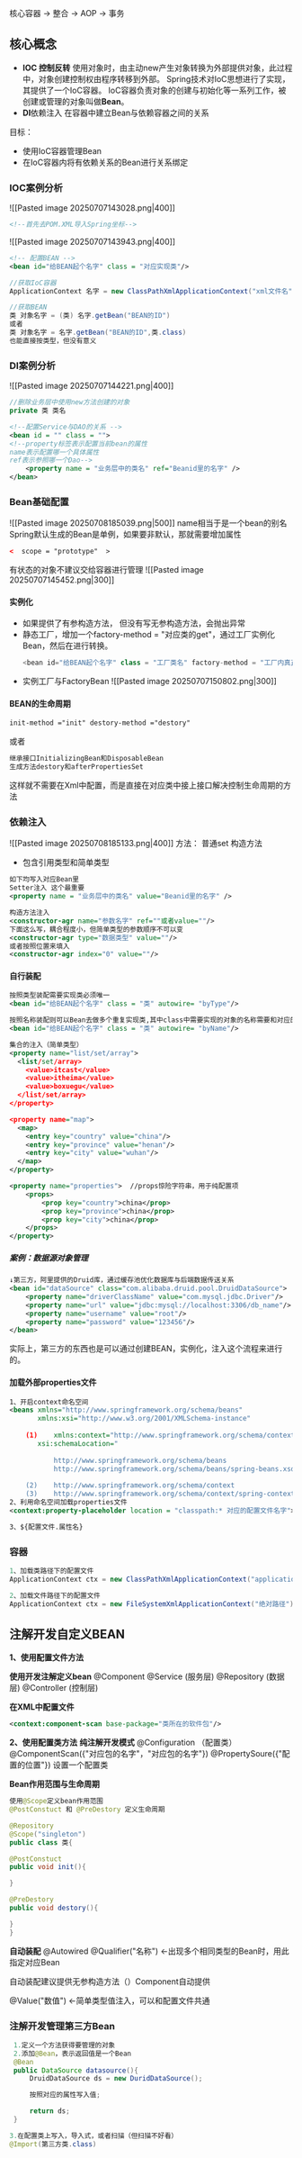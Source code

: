 核心容器 -> 整合 -> AOP -> 事务


## 核心概念
 - **IOC 控制反转**
    使用对象时，由主动new产生对象转换为外部提供对象，此过程中，对象创建控制权由程序转移到外部。
    Spring技术对IoC思想进行了实现，其提供了一个IoC容器。
    IoC容器负责对象的创建与初始化等一系列工作，被创建或管理的对象叫做**Bean**。
- **DI**依赖注入
    在容器中建立Bean与依赖容器之间的关系

目标：
 - 使用IoC容器管理Bean
 - 在IoC容器内将有依赖关系的Bean进行关系绑定


### **IOC案例分析**
  ![[Pasted image 20250707143028.png|400]]
```XML
<!--首先去POM.XML导入Spring坐标-->
```
![[Pasted image 20250707143943.png|400]]
```XML
<!-- 配置BEAN -->
<bean id="给BEAN起个名字" class = "对应实现类"/>
```
```JAVA
//获取IoC容器
ApplicationContext 名字 = new ClassPathXmlApplicationContext("xml文件名")
```
```JAVA
//获取BEAN
类 对象名字 = (类) 名字.getBean("BEAN的ID")
或者
类 对象名字 = 名字.getBean("BEAN的ID",类.class)
也能直接按类型，但没有意义
```


### **DI案例分析**
![[Pasted image 20250707144221.png|400]]
```JAVA
//删除业务层中使用new方法创建的对象
private 类 类名
```
```XML
<!--配置Service与DAO的关系 -->
<bean id = "" class = "">
<!--property标签表示配置当前bean的属性
name表示配置哪一个具体属性
ref表示参照哪一个Dao-->
    <property name = "业务层中的类名" ref="Beanid里的名字" />
</bean>
```

### **Bean基础配置**
![[Pasted image 20250708185039.png|500]]
name相当于是一个bean的别名
Spring默认生成的Bean是单例，如果要非默认，那就需要增加属性
```XML
<  scope = "prototype"  >
```
有状态的对象不建议交给容器进行管理
![[Pasted image 20250707145452.png|300]]

#### 实例化
- 如果提供了有参构造方法， 但没有写无参构造方法，会抛出异常
- 静态工厂，增加一个factory-method = "对应类的get"，通过工厂实例化Bean，然后在进行转换。
	```JAVA
	<bean id="给BEAN起个名字" class = "工厂类名" factory-method = "工厂内真正造类的方法"/>
	``` 
- 实例工厂与FactoryBean
  ![[Pasted image 20250707150802.png|300]]

#### **BEAN的生命周期**
```XML
init-method ="init" destory-method ="destory"
```
或者
```JAVA
继承接口InitializingBean和DisposableBean
生成方法destory和afterPropertiesSet
```
这样就不需要在Xml中配置，而是直接在对应类中接上接口解决控制生命周期的方法


### **依赖注入**
![[Pasted image 20250708185133.png|400]]
方法：
    普通set
    构造方法
- 包含引用类型和简单类型
```XML
如下均写入对应Bean里
Setter注入 这个最重要
<property name = "业务层中的类名" value="Beanid里的名字" />

构造方法注入
<constructor-agr name="参数名字" ref=""或者value=""/>
下面这么写，耦合程度小，但简单类型的参数顺序不可以变
<constructor-agr type="数据类型" value=""/>
或者按照位置来填入
<constructor-agr index="0" value=""/>
```

#### 自行装配
```XML
按照类型装配需要实现类必须唯一
<bean id="给BEAN起个名字" class = "类" autowire= "byType"/>

按照名称装配则可以Bean去做多个重复实现类,其中class中需要实现的对象的名称需要和对应的Bean名称一样
<bean id="给BEAN起个名字" class = "类" autowire= "byName"/>

集合的注入（简单类型）
<property name="list/set/array">
  <list/set/array>
    <value>itcast</value>
    <value>itheima</value>
    <value>boxuegu</value>
  </list/set/array>
</property>

<property name="map">
  <map>
    <entry key="country" value="china"/>
    <entry key="province" value="henan"/>
    <entry key="city" value="wuhan"/>
  </map>
</property>

<property name="properties">  //props惊险字符串，用于纯配置项
    <props>
        <prop key="country">china</prop>
        <prop key="province">china</prop>
        <prop key="city">china</prop>
    </props>
</property>
```

##### 案例：数据源对象管理
```XML
↓第三方，阿里提供的Druid库，通过缓存池优化数据库与后端数据传送关系
<bean id="dataSource" class="com.alibaba.druid.pool.DruidDataSource">
    <property name="driverClassName" value="com.mysql.jdbc.Driver"/> 
    <property name="url" value="jdbc:mysql://localhost:3306/db_name"/>
    <property name="username" value="root"/> 
    <property name="password" value="123456"/> 
</bean>
```
实际上，第三方的东西也是可以通过创建BEAN，实例化，注入这个流程来进行的。

#### 加载外部properties文件
```XML
1、开启context命名空间
<beans xmlns="http://www.springframework.org/schema/beans"
       xmlns:xsi="http://www.w3.org/2001/XMLSchema-instance"
       
    (1)    xmlns:context="http://www.springframework.org/schema/context"
       xsi:schemaLocation="
       
           http://www.springframework.org/schema/beans
           http://www.springframework.org/schema/beans/spring-beans.xsd
           
    (2)    http://www.springframework.org/schema/context
    (3)    http://www.springframework.org/schema/context/spring-context.xsd">
2、利用命名空间加载properties文件
<context:property-placeholder location = "classpath:* 对应的配置文件名字">

3、${配置文件.属性名}
```

### 容器
```JAVA
1、加载类路径下的配置文件
ApplicationContext ctx = new ClassPathXmlApplicationContext("applicationContext.xml")

2、加载文件路径下的配置文件
ApplicationContext ctx = new FileSystemXmlApplicationContext("绝对路径")

```


## 注解开发自定义BEAN
**1、使用配置文件方法**

**使用开发注解定义bean**
@Component 
@Service (服务层)
@Repository (数据层)
@Controller (控制层)

**在XML中配置文件**
```xml
<context:component-scan base-package="类所在的软件包"/>
```

 **2、使用配置类方法** **纯注解开发模式**
 @Configuration （配置类）
 @ComponentScan({"对应包的名字"，"对应包的名字"})
 @PropertySoure({"配置的位置"})
 设置一个配置类

**Bean作用范围与生命周期**
```JAVA
使用@Scope定义bean作用范围
@PostConstuct 和 @PreDestory 定义生命周期

@Repository
@Scope("singleton")
public class 类{

@PostConstuct  
public void init(){

}

@PreDestory 
public void destory(){

}
}
```

**自动装配**
@Autowired
@Qualifier("名称") ←出现多个相同类型的Bean时，用此指定对应Bean

自动装配建议提供无参构造方法（）Component自动提供

@Value("数值")  ←简单类型值注入，可以和配置文件共通

### 注解开发管理第三方Bean
```java
 1.定义一个方法获得要管理的对象
 2.添加@Bean，表示返回值是一个Bean
 @Bean
 public DataSource datasource(){
     DruidDataSource ds = new DuridDataSource();

     按照对应的属性写入值;

     return ds;
 }

3.在配置类上写入，导入式，或者扫描（但扫描不好看）
@Import(第三方类.class)
```

